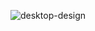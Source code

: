 ![desktop-design](https://github.com/Lautaro-Di-Salvo-Code/pacticagit2equipo/assets/140952562/05e5d73b-9e98-4ae5-b47f-32e956d23fd6)
